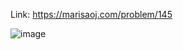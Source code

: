 Link: https://marisaoj.com/problem/145

![image](https://github.com/user-attachments/assets/b9f46532-8667-4cb1-b275-da2d5003778b)
